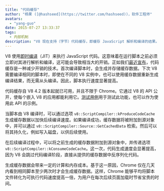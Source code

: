 ```yaml
---
title: "代码缓存"
author: "杨果 ([@hashseed](https://twitter.com/hashseed))，软件工程师"
avatars:
  - "yang-guo"
date: 2015-07-27 13:33:37
tags:
  - 内部机制
description: "V8 现在支持（字节）代码缓存，即缓存 JavaScript 解析和编译的结果。"
---
```

V8 使用[即时编译](https://en.wikipedia.org/wiki/Just-in-time_compilation)（JIT）来执行 JavaScript 代码。这意味着在运行脚本之前必须立即对其进行解析和编译，这可能会导致相当大的开销。正如我们[最近宣布](https://blog.chromium.org/2015/03/new-javascript-techniques-for-rapid.html)，代码缓存是一种减少开销的技术。首次编译脚本时，会生成并存储缓存数据。下次 V8 需要编译相同的脚本时，即使在不同的 V8 实例中，也可以使用缓存数据重新生成编译结果，而无需从头编译。因此，脚本执行速度显著提高。

<!--truncate-->
代码缓存自 V8 4.2 版本起就已可用，并且不限于 Chrome。它通过 V8 的 API 公开，使每个嵌入 V8 的应用都能利用它。[测试用例](https://chromium.googlesource.com/v8/v8.git/+/4.5.56/test/cctest/test-api.cc#21090)用于测试此功能，也可以作为使用此 API 的示例。

当脚本由 V8 编译时，可以通过选项 `v8::ScriptCompiler::kProduceCodeCache` 生成缓存数据以加快后续编译速度。如果编译成功，缓存数据将被附加到源对象中，并可以通过 `v8::ScriptCompiler::Source::GetCachedData` 检索。然后可以将其持久化，例如写入磁盘，以供后续使用。

在后续编译过程中，可以将之前生成的缓存数据附加到源对象中，并传递选项 `v8::ScriptCompiler::kConsumeCodeCache`。这一次，代码生成速度会显著提高，因为 V8 会跳过代码编译阶段，直接从提供的缓存数据中反序列化代码。

生成缓存数据会带来一定的计算和内存成本。基于这一原因，Chrome 仅在几天内看到相同脚本至少两次时才会生成缓存数据。这样，Chrome 能够平均将脚本文件转化为可执行代码速度提高一倍，为用户在每次后续页面加载时节省宝贵的时间。
